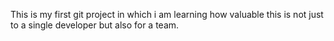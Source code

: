 This is my first git project in which i am learning how valuable this is not just to a single developer but also for a team.